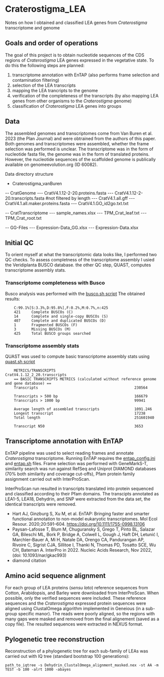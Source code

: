 # Craterostigma_LEA
Notes on how I obtained and classified LEA genes from _Craterostigma_ transcriptome and genome

## Goals and order of operations
The goal of this project is to obtain nucleotide sequences of the CDS regions of _Craterostigma_ LEA genes expressed in the vegetative state. To do this the following steps are planned:

1) transcriptome annotation with EnTAP (also performs frame selection and contamination filtering)
2) selection of the LEA transcripts
3) mapping the LEA trancripts to the genome
4) verification of the completeness of the transcripts (by also mapping LEA genes from other organisms to the _Craterostigma_ genome)
5) classification of _Craterostigma_ LEA genes into groups

## Data
The assembled genomes and transcriptomes come from Van Buren et al. 2023 (the Plan Journal) and were obtrained from the authors of this paper. Both genomes and transcriptomes were assembled, whether the frame selection was performed is unclear. The transcriptome was in the form of nucleotide fasta file, the genome was in the form of translated proteins. However, the nucleotide sequences of the scaffolded genome is publically available on genomeevolution.org (ID 60082).

Data directory structure
- Craterostigma_vanBuren

-- CratGenome
--- CratV4.1.12-2-20.proteins.fasta 
--- CratV4.1.12-2-20.transcripts.fasta #not filtered by length
--- CratV4.1.all.gff
--- CratV4.1.all.maker.proteins.fasta
--- CratV4.1.GO_id2go.txt.txt

-- CratTranscriptome
--- sample_names.xlsx
--- TPM_Crat_leaf.txt
--- TPM_Crat_root.txt

-- GG-Files
--- Expression-Data_GG.xlsx
--- Expression-Data.xlsx

## Initial QC
To orient myself at what the transcriptomic data looks like, I performed two QC checks. To assess completness of the transcriptome assembly I usied the Veridiplanta BUSCO database. the other QC step, QUAST, computes transcriptome assembly stats.

### Transcriptome completeness with Busco
Busco analysis was performed with the [busco.sh script](busco.sh)
The obtained results:

        C:99.1%[S:3.3%,D:95.8%],F:0.2%,M:0.7%,n:425        
        421     Complete BUSCOs (C)                        
        14      Complete and single-copy BUSCOs (S)        
        407     Complete and duplicated BUSCOs (D)         
        1       Fragmented BUSCOs (F)                      
        3       Missing BUSCOs (M)                         
        425     Total BUSCO groups searched
        
### Transcriptome assembly stats
QUAST was used to compute basic transcriptome assembly stats using [quast.sh script](quast.sh)


        METRICS/TRANSCRIPTS                                    CratV4.1.12_2_20.transcripts  
        == BASIC TRANSCRIPTS METRICS (calculated without reference genome and gene database) == 
        Transcripts                                            230564                        
        
        Transcripts > 500 bp                                   166679                        
        Transcripts > 1000 bp                                  99941                         
        
        Average length of assembled transcripts                1091.246                      
        Longest transcript                                     17238                         
        Total length                                           251601940                     
        
        Transcript N50                                         3653     


## Transcriptome annotation with EnTAP

EnTAP pipeline was used to select reading frames and annotate _Craterostigma_ transcriptome. Running EnTAP requires the [entap_config.ini](entap_config.ini) and [entap.sh](entap.sh) files. Frame selection was performed with GeneMarkS-T, similarity search was run against RefSeq and Uniprot DIAMOND databases (70% both similarity and coverage cut-offs), Pfam protein family assignment carried out with InterProScan. 

InterProScan run resulted in transcripts translated into protein sequenced and classified according to their Pfam domains. The transcipts annotated as LEA1-5, LEA18, Dehydrin, and SNP were extracted from the data set, the identical transcripts were removed.

* Hart AJ, Ginzburg S, Xu M, et al. EnTAP: Bringing faster and smarter functional annotation to non-model eukaryotic transcriptomes. Mol Ecol Resour. 2020;20:591–604. https://doi.org/10.1111/1755-0998.13106
* Paysan-Lafosse T, Blum M, Chuguransky S, Grego T, Pinto BL, Salazar GA, Bileschi ML, Bork P, Bridge A, Colwell L, Gough J, Haft DH, Letunić I, Marchler-Bauer A, Mi H, Natale DA, Orengo CA, Pandurangan AP, Rivoire C, Sigrist CJA, Sillitoe I, Thanki N, Thomas PD, Tosatto SCE, Wu CH, Bateman A. InterPro in 2022. Nucleic Acids Research, Nov 2022, (doi: 10.1093/nar/gkac993)
* diamond citation

## Amino acid sequence alignment
For each group of LEA proteins (_sensu lato_) reference sequences from Cotton, Arabidopsis, and Barley were downloaded from InterProScan. When possible, only the verified sequences were included. These reference sequences and the _Craterostigma_ expressed protein sequences were aligned using ClustalOmega algorithm implemented in Geneious (in a sub-group specific manor). The reads were poorly aligned, so the regions with many gaps were masked and removed from the final alignement (saved as a copy file). The resulted sequences were extracted in NEXUS format.

## Pylogenetic tree reconstruction
Reconstruction of a phylogenetic tree for each sub-family of LEAs was carried out with IQ tree (standard bootstrap 100 generations):

```
path_to_iqtree -s Dehydrin_ClustalOmega_alignment_masked.nex -st AA -m TEST -b 100 -alrt 1000 -abayes 
```


